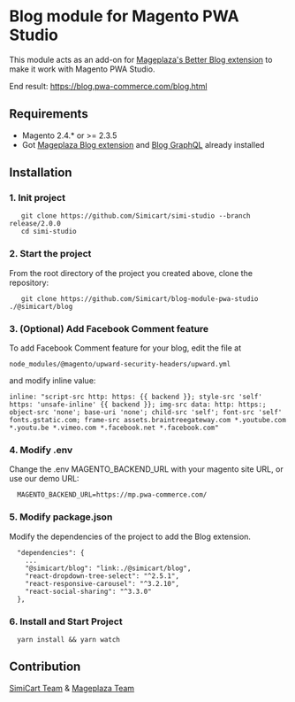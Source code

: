 # Blog module for Magento PWA Studio

This module acts as an add-on for [Mageplaza's Better Blog extension](https://www.mageplaza.com/magento-2-better-blog/) to make it work with Magento PWA Studio.

End result: https://blog.pwa-commerce.com/blog.html

## Requirements

- Magento 2.4.* or >= 2.3.5
- Got [Mageplaza Blog extension](https://www.mageplaza.com/magento-2-better-blog/) and [Blog GraphQL](https://github.com/mageplaza/magento-2-blog-graphql) already installed

## Installation

### 1. Init project
```
   git clone https://github.com/Simicart/simi-studio --branch release/2.0.0
   cd simi-studio
```

### 2. Start the project

From the root directory of the project you created above, clone the repository:

```
   git clone https://github.com/Simicart/blog-module-pwa-studio ./@simicart/blog
```

### 3. (Optional) Add Facebook Comment feature

To add Facebook Comment feature for your blog, edit the file at
```
node_modules/@magento/upward-security-headers/upward.yml
```

and modify inline value:

```
inline: "script-src http: https: {{ backend }}; style-src 'self' https: 'unsafe-inline' {{ backend }}; img-src data: http: https:; object-src 'none'; base-uri 'none'; child-src 'self'; font-src 'self' fonts.gstatic.com; frame-src assets.braintreegateway.com *.youtube.com *.youtu.be *.vimeo.com *.facebook.net *.facebook.com"
```

### 4. Modify .env

Change the .env MAGENTO_BACKEND_URL with your magento site URL, or use our demo URL:

```
  MAGENTO_BACKEND_URL=https://mp.pwa-commerce.com/
```
### 5. Modify package.json

Modify the dependencies of the project to add the Blog extension.

```
  "dependencies": {
    ...
    "@simicart/blog": "link:./@simicart/blog",
    "react-dropdown-tree-select": "^2.5.1",
    "react-responsive-carousel": "^3.2.10",
    "react-social-sharing": "^3.3.0"
  },
```

### 6. Install and Start Project

```
  yarn install && yarn watch
```

## Contribution

[SimiCart Team](https://www.simicart.com/pwa.html/) & [Mageplaza Team](https://www.mageplaza.com/)
